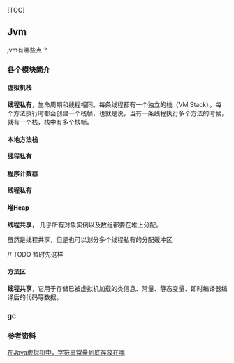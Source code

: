 [TOC]

## Jvm


jvm有哪些点？
### 各个模块简介

#### 虚拟机栈

**线程私有**，生命周期和线程相同。每条线程都有一个独立的栈（VM Stack）。每个方法执行时都会创建一个栈帧，也就是说，当有一条线程执行多个方法的时候，就有一个栈，栈中有多个栈帧。

#### 本地方法栈

**线程私有**

#### 程序计数器

**线程私有**

#### 堆Heap

**线程共享**， 几乎所有对象实例以及数组都要在堆上分配。

虽然是线程共享，但是也可以划分多个线程私有的分配缓冲区

// TODO 暂时先这样

#### 方法区

**线程共享**，它用于存储已被虚拟机加载的类信息、常量、静态变量、即时编译器编译后的代码等数据。

### gc













### 参考资料

[在Java虚拟机中，字符串常量到底存放在哪](https://juejin.im/post/5c3d3121e51d4551741171fe)